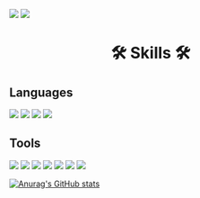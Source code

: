 <img src = "https://img.shields.io/badge/qu13210@gmail.com-EA4335?style=flat-square&logo=Gmail&logoColor=white"/> <img src = "https://img.shields.io/github/followers/jadeidol1?style=social"> 

<div align="center"><h1>🛠 Skills 🛠</h1></div>

## Languages

<img src = "https://img.shields.io/badge/JavaScript-F7DF1E?style=flat-square&logo=JavaScript&logoColor=white"/>  <img src = "https://img.shields.io/badge/React-61DAFB?style=flat-square&logo=React&logoColor=white"/> <img src = "https://img.shields.io/badge/Html5-E34F26?style=flat-square&logo=Html5&logoColor=white"/>  <img src = "https://img.shields.io/badge/CSS3-1572B6?style=flat-square&logo=CSS3&logoColor=white"/>   
## Tools

<img src = "https://img.shields.io/badge/Visual Studio Code-007ACC?style=flat-square&logo=Visual Studio Code&logoColor=white"/>  <img src = "https://img.shields.io/badge/Git-F05032?style=flat-square&logo=Git&logoColor=white"/> <img src = "https://img.shields.io/badge/GitHub-181717?style=flat-square&logo=GitHub&logoColor=white"/>  <img src = "https://img.shields.io/badge/Google Chrome-4285F4?style=flat-square&logo=Google Chrome&logoColor=white"/> <img src = "https://img.shields.io/badge/macOS-000000?style=flat-square&logo=macOS&logoColor=white"/>  <img src = "https://img.shields.io/badge/Codewars-B1361E?style=flat-square&logo=CodeWars&logoColor=white"/> <img src = "https://img.shields.io/badge/MDN Web Docs-000000?style=flat-square&logo=MDN Web Docs&logoColor=white"/> 


[![Anurag's GitHub stats](https://github-readme-stats.vercel.app/api?username=jadeidol1&theme=tokyonight&show_icons=true)](https://github.com/anuraghazra/github-readme-stats)

